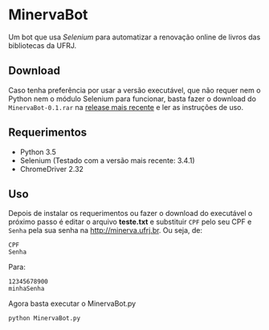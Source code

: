 # MinervaBot
Um bot que usa *Selenium* para automatizar a renovação online de livros das bibliotecas da UFRJ.

## Download

Caso tenha preferência por usar a versão executável, que não requer nem o Python nem o módulo Selenium para funcionar, basta fazer o download do `MinervaBot-0.1.rar` na [release mais recente](https://github.com/mvinoba/MinervaBot/releases) e ler as instruções de uso.

## Requerimentos
* Python 3.5
* Selenium (Testado com a versão mais recente: 3.4.1)
* ChromeDriver 2.32

## Uso

Depois de instalar os requerimentos ou fazer o download do executável o próximo passo é editar o arquivo **teste.txt** e substituir `CPF` pelo seu CPF e `Senha` pela sua senha na http://minerva.ufrj.br.
Ou seja, de:

    CPF
    Senha
    
Para:

    12345678900
    minhaSenha
    
Agora basta executar o MinervaBot.py

    python MinervaBot.py
